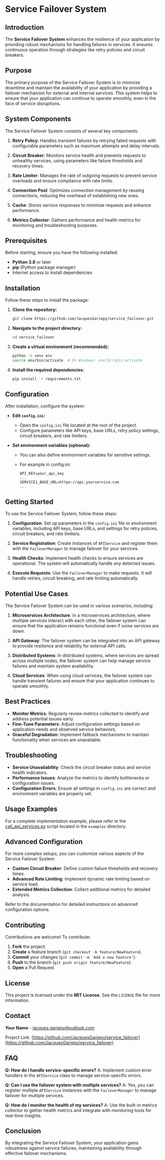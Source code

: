 # Service Failover System

## Introduction

The **Service Failover System** enhances the resilience of your application by providing robust mechanisms for handling failures in services. It ensures continuous operation through strategies like retry policies and circuit breakers.

## Purpose

The primary purpose of the Service Failover System is to minimize downtime and maintain the availability of your application by providing a failover mechanism for external and internal services. This system helps to ensure that your application can continue to operate smoothly, even in the face of service disruptions.

## System Components

The Service Failover System consists of several key components:

1. **Retry Policy**: Handles transient failures by retrying failed requests with configurable parameters such as maximum attempts and delay intervals.

2. **Circuit Breaker**: Monitors service health and prevents requests to unhealthy services, using parameters like failure thresholds and recovery times.

3. **Rate Limiter**: Manages the rate of outgoing requests to prevent service overloads and ensure compliance with rate limits.

4. **Connection Pool**: Optimizes connection management by reusing connections, reducing the overhead of establishing new ones.

5. **Cache**: Stores service responses to minimize requests and enhance performance.

6. **Metrics Collector**: Gathers performance and health metrics for monitoring and troubleshooting purposes.

## Prerequisites

Before starting, ensure you have the following installed:

- **Python 3.8** or later
- **pip** (Python package manager)
- Internet access to install dependencies

## Installation

Follow these steps to install the package:

1. **Clone the repository:**

   ```bash
   git clone https://github.com/JacquesGariepy/service_failover.git
   ```

2. **Navigate to the project directory:**

   ```bash
   cd service_failover
   ```

3. **Create a virtual environment (recommended):**

   ```bash
   python -m venv env
   source env/bin/activate  # On Windows: env\Scripts\activate
   ```

4. **Install the required dependencies:**

   ```bash
   pip install -r requirements.txt
   ```

## Configuration

After installation, configure the system:

- **Edit `config.ini`:**

  - Open the `config.ini` file located at the root of the project.
  - Configure parameters like API keys, base URLs, retry policy settings, circuit breakers, and rate limiters.

- **Set environment variables (optional):**

  - You can also define environment variables for sensitive settings.
  - For example in config.ini:

    ```plaintext
    API_KEY=your_api_key
    ...
    SERVICE1_BASE_URL=https://api.yourservice.com
    ...
    ```

## Getting Started

To use the Service Failover System, follow these steps:

1. **Configuration**: Set up parameters in the `config.ini` file or environment variables, including API keys, base URLs, and settings for retry policies, circuit breakers, and rate limiters.

2. **Service Registration**: Create instances of `APIService` and register them with the `FailoverManager` to manage failover for your services.

3. **Health Checks**: Implement health checks to ensure services are operational. The system will automatically handle any detected issues.

4. **Execute Requests**: Use the `FailoverManager` to make requests. It will handle retries, circuit breaking, and rate limiting automatically.

## Potential Use Cases

The Service Failover System can be used in various scenarios, including:

1. **Microservices Architecture**: In a microservices architecture, where multiple services interact with each other, the failover system can ensure that the application remains functional even if some services are down.

2. **API Gateway**: The failover system can be integrated into an API gateway to provide resilience and reliability for external API calls.

3. **Distributed Systems**: In distributed systems, where services are spread across multiple nodes, the failover system can help manage service failures and maintain system availability.

4. **Cloud Services**: When using cloud services, the failover system can handle transient failures and ensure that your application continues to operate smoothly.

## Best Practices

- **Monitor Metrics**: Regularly review metrics collected to identify and address potential issues early.
- **Fine-Tune Parameters**: Adjust configuration settings based on application needs and observed service behaviors.
- **Graceful Degradation**: Implement fallback mechanisms to maintain functionality when services are unavailable.

## Troubleshooting

- **Service Unavailability**: Check the circuit breaker status and service health indicators.
- **Performance Issues**: Analyze the metrics to identify bottlenecks or configuration issues.
- **Configuration Errors**: Ensure all settings in `config.ini` are correct and environment variables are properly set.

## Usage Examples

For a complete implementation example, please refer to the [call_api_services.py](examples/call_api_services.py) script located in the `examples` directory.

## Advanced Configuration

For more complex setups, you can customize various aspects of the Service Failover System:

- **Custom Circuit Breaker**: Define custom failure thresholds and recovery times.
- **Advanced Rate Limiting**: Implement dynamic rate limiting based on service load.
- **Extended Metrics Collection**: Collect additional metrics for detailed analysis.

Refer to the documentation for detailed instructions on advanced configuration options.

## Contributing

Contributions are welcome! To contribute:

1. **Fork** the project.
2. **Create** a feature branch (`git checkout -b feature/NewFeature`).
3. **Commit** your changes (`git commit -m 'Add a new feature'`).
4. **Push** to the branch (`git push origin feature/NewFeature`).
5. **Open** a Pull Request.

## License

This project is licensed under the **MIT License**. See the `LICENSE` file for more information.

## Contact

**Your Name** - [jacques.gariepy@outlook.com](mailto:jacques.gariepy@outlook.com)

Project Link: [https://github.com/JacquesGariepy/service_failover](https://github.com/JacquesGariepy/service_failover)

## FAQ

**Q: How do I handle service-specific errors?**
A: Implement custom error handlers in the `APIService` class to manage service-specific errors.

**Q: Can I use the failover system with multiple services?**
A: Yes, you can register multiple `APIService` instances with the `FailoverManager` to manage failover for multiple services.

**Q: How do I monitor the health of my services?**
A: Use the built-in metrics collector to gather health metrics and integrate with monitoring tools for real-time insights.

## Conclusion

By integrating the Service Failover System, your application gains robustness against service failures, maintaining availability through effective failover mechanisms.

